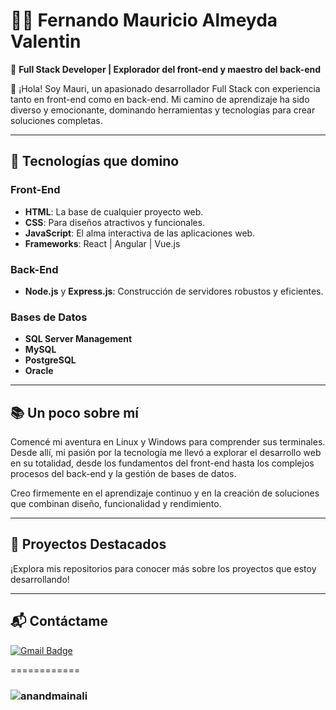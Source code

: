 # 👨‍💻 Fernando Mauricio Almeyda Valentin  

🎯 **Full Stack Developer | Explorador del front-end y maestro del back-end**  

👋 ¡Hola! Soy Mauri, un apasionado desarrollador Full Stack con experiencia tanto en front-end como en back-end. Mi camino de aprendizaje ha sido diverso y emocionante, dominando herramientas y tecnologías para crear soluciones completas.  

---

## 🚀 Tecnologías que domino  

### Front-End  
- **HTML**: La base de cualquier proyecto web.  
- **CSS**: Para diseños atractivos y funcionales.  
- **JavaScript**: El alma interactiva de las aplicaciones web.  
- **Frameworks**: React | Angular | Vue.js  

### Back-End  
- **Node.js** y **Express.js**: Construcción de servidores robustos y eficientes.  

### Bases de Datos  
- **SQL Server Management**  
- **MySQL**  
- **PostgreSQL**  
- **Oracle**  

---

## 📚 Un poco sobre mí  
Comencé mi aventura en Linux y Windows para comprender sus terminales. Desde allí, mi pasión por la tecnología me llevó a explorar el desarrollo web en su totalidad, desde los fundamentos del front-end hasta los complejos procesos del back-end y la gestión de bases de datos.  

Creo firmemente en el aprendizaje continuo y en la creación de soluciones que combinan diseño, funcionalidad y rendimiento.  

---

## 📌 Proyectos Destacados  
¡Explora mis repositorios para conocer más sobre los proyectos que estoy desarrollando!  

---

## 📬 Contáctame  
[![Gmail Badge](https://img.shields.io/badge/-ferbalmeyd@gmail.com-c14438?style=flat-square&logo=Gmail&logoColor=white&link=mailto:ferbalmeyd@gmail.com)](mailto:ferbalmeyd@gmail.com)  


============

### <img src="https://komarev.com/ghpvc/?username=anandmainali" alt="anandmainali" />

